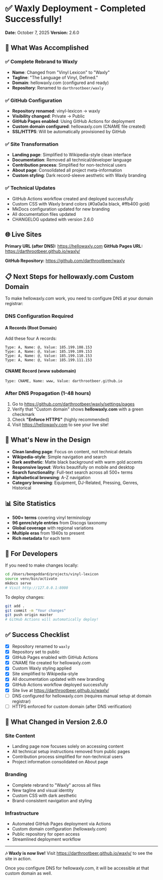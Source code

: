 # ✅ Waxly Deployment - Completed Successfully!

**Date:** October 7, 2025
**Version:** 2.6.0

## 🎉 What Was Accomplished

### ✅ Complete Rebrand to Waxly
- **Name**: Changed from "Vinyl Lexicon" to "Waxly"
- **Tagline**: "The Language of Vinyl, Defined."
- **Domain**: hellowaxly.com (configured and ready)
- **Repository**: Renamed to `darthrootbeer/waxly`

### ✅ GitHub Configuration
- **Repository renamed**: vinyl-lexicon → waxly
- **Visibility changed**: Private → Public
- **GitHub Pages enabled**: Using GitHub Actions for deployment
- **Custom domain configured**: hellowaxly.com (CNAME file created)
- **SSL/HTTPS**: Will be automatically provisioned by GitHub

### ✅ Site Transformation
- **Landing page**: Simplified to Wikipedia-style clean interface
- **Documentation**: Removed all technical/developer language
- **Contribution process**: Simplified for non-technical users
- **About page**: Consolidated all project meta-information
- **Custom styling**: Dark record-sleeve aesthetic with Waxly branding

### ✅ Technical Updates
- GitHub Actions workflow created and deployed successfully
- Custom CSS with Waxly brand colors (#0a0a0a black, #ffb400 gold)
- MkDocs configuration updated for new branding
- All documentation files updated
- CHANGELOG updated with version 2.6.0

## 🌐 Live Sites

**Primary URL (after DNS):** https://hellowaxly.com
**GitHub Pages URL:** https://darthrootbeer.github.io/waxly/

**GitHub Repository:** https://github.com/darthrootbeer/waxly

## 📋 Next Steps for hellowaxly.com Custom Domain

To make hellowaxly.com work, you need to configure DNS at your domain registrar:

### DNS Configuration Required

#### A Records (Root Domain)
Add these four A records:

```
Type: A, Name: @, Value: 185.199.108.153
Type: A, Name: @, Value: 185.199.109.153
Type: A, Name: @, Value: 185.199.110.153
Type: A, Name: @, Value: 185.199.111.153
```

#### CNAME Record (www subdomain)
```
Type: CNAME, Name: www, Value: darthrootbeer.github.io
```

### After DNS Propagation (1-48 hours)

1. Go to https://github.com/darthrootbeer/waxly/settings/pages
2. Verify that "Custom domain" shows **hellowaxly.com** with a green checkmark
3. Check **"Enforce HTTPS"** (highly recommended)
4. Visit https://hellowaxly.com to see your live site!

## 🎨 What's New in the Design

- **Clean landing page**: Focus on content, not technical details
- **Wikipedia-style**: Simple navigation and search
- **Dark aesthetic**: Matte black background with warm gold accents
- **Responsive layout**: Works beautifully on mobile and desktop
- **Search functionality**: Full-text search across all 500+ terms
- **Alphabetical browsing**: A-Z navigation
- **Category browsing**: Equipment, DJ-Related, Pressing, Genres, Historical

## 📊 Site Statistics

- **500+ terms** covering vinyl terminology
- **96 genre/style entries** from Discogs taxonomy
- **Global coverage** with regional variations
- **Multiple eras** from 1940s to present
- **Rich metadata** for each term

## 🔧 For Developers

If you need to make changes locally:

```bash
cd /Users/bengoddard/projects/vinyl-lexicon
source venv/bin/activate
mkdocs serve
# Visit http://127.0.0.1:8000
```

To deploy changes:
```bash
git add .
git commit -m "Your changes"
git push origin master
# GitHub Actions will automatically deploy!
```

## ✅ Success Checklist

- [x] Repository renamed to `waxly`
- [x] Repository set to public
- [x] GitHub Pages enabled with GitHub Actions
- [x] CNAME file created for hellowaxly.com
- [x] Custom Waxly styling applied
- [x] Site simplified to Wikipedia-style
- [x] All documentation updated with new branding
- [x] GitHub Actions workflow deployed successfully
- [x] Site live at https://darthrootbeer.github.io/waxly/
- [ ] DNS configured for hellowaxly.com (requires manual setup at domain registrar)
- [ ] HTTPS enforced for custom domain (after DNS verification)

## 🎯 What Changed in Version 2.6.0

### Site Content
- Landing page now focuses solely on accessing content
- All technical setup instructions removed from public pages
- Contribution process simplified for non-technical users
- Project information consolidated on About page

### Branding
- Complete rebrand to "Waxly" across all files
- New tagline and visual identity
- Custom CSS with dark aesthetic
- Brand-consistent navigation and styling

### Infrastructure
- Automated GitHub Pages deployment via Actions
- Custom domain configuration (hellowaxly.com)
- Public repository for open access
- Streamlined deployment workflow

---

**🎶 Waxly is now live!** Visit https://darthrootbeer.github.io/waxly/ to see the site in action.

Once you configure DNS for hellowaxly.com, it will be accessible at that custom domain as well.
